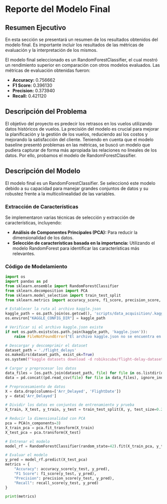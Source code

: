 # Reporte del Modelo Final

## Resumen Ejecutivo

En esta sección se presentará un resumen de los resultados obtenidos del modelo final. Es importante incluir los resultados de las métricas de evaluación y la interpretación de los mismos.

El modelo final seleccionado es un RandomForestClassifier, el cual mostró un rendimiento superior en comparación con otros modelos evaluados. Las métricas de evaluación obtenidas fueron:

- **Accuracy:** 0.756662
- **F1 Score:** 0.396130
- **Precision:** 0.373940
- **Recall:** 0.421120

## Descripción del Problema

El objetivo del proyecto es predecir los retrasos en los vuelos utilizando datos históricos de vuelos. La precisión del modelo es crucial para mejorar la planificación y la gestión de los vuelos, reduciendo así los costos y mejorando la satisfacción del cliente. Teniendo en cuenta que el modelo baseline presentó problemas en las métricas, se buscó un modelo que pudiera capturar de forma más apropiada las relaciones no lineales de los datos. Por ello, probamos el modelo de RandomForestClassifier.

## Descripción del Modelo

El modelo final es un RandomForestClassifier. Se seleccionó este modelo debido a su capacidad para manejar grandes conjuntos de datos y su robustez frente a la multicolinealidad de las variables.

### Extracción de Características

Se implementaron varias técnicas de selección y extracción de características, incluyendo:

- **Análisis de Componentes Principales (PCA):** Para reducir la dimensionalidad de los datos.
- **Selección de características basada en la importancia:** Utilizando el modelo RandomForest para identificar las características más relevantes.

### Código de Modelamiento

```python
import os
import pandas as pd
from sklearn.ensemble import RandomForestClassifier
from sklearn.decomposition import PCA
from sklearn.model_selection import train_test_split
from sklearn.metrics import accuracy_score, f1_score, precision_score, recall_score

# Establecer la ruta al archivo kaggle.json
kaggle_path = os.path.join(os.getcwd(), 'scripts/data_acquisition/.kaggle')
os.environ["KAGGLE_CONFIG_DIR"] = kaggle_path

# Verificar si el archivo kaggle.json existe
if not os.path.exists(os.path.join(kaggle_path, 'kaggle.json')):
    raise FileNotFoundError("El archivo kaggle.json no se encuentra en la carpeta .kaggle.")

# Descargar y descomprimir el dataset
dataset_path = './flight_delays'
os.makedirs(dataset_path, exist_ok=True)
os.system(f"kaggle datasets download -d robikscube/flight-delay-dataset-20182022 --unzip -p {dataset_path}")

# Cargar y preprocesar los datos
data_files = [os.path.join(dataset_path, file) for file in os.listdir(dataset_path) if file.endswith('.csv')]
data = pd.concat((pd.read_csv(file) for file in data_files), ignore_index=True)

# Preprocesamiento de datos
X = data.drop(columns=['Arr_Delayed', 'FlightDate'])
y = data['Arr_Delayed']

# Dividir los datos en conjuntos de entrenamiento y prueba
X_train, X_test, y_train, y_test = train_test_split(X, y, test_size=0.2, random_state=42)

# Reducir la dimensionalidad con PCA
pca = PCA(n_components=3)
X_train_pca = pca.fit_transform(X_train)
X_test_pca = pca.transform(X_test)

# Entrenar el modelo
model_rf = RandomForestClassifier(random_state=42).fit(X_train_pca, y_train)

# Evaluar el modelo
y_pred = model_rf.predict(X_test_pca)
metrics = {
    "Accuracy": accuracy_score(y_test, y_pred),
    "F1 Score": f1_score(y_test, y_pred),
    "Precision": precision_score(y_test, y_pred),
    "Recall": recall_score(y_test, y_pred)
}

print(metrics)
